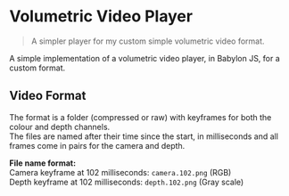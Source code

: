 # Volumetric Video Player

> A simpler player for my custom simple volumetric video format.

A simple implementation of a volumetric video player, in Babylon JS, for a custom format.  

## Video Format

The format is a folder (compressed or raw) with keyframes for both the colour and depth channels.  
The files are named after their time since the start, in milliseconds and all frames come in pairs for the camera and depth.  

__File name format:__  
Camera keyframe at 102 milliseconds: `camera.102.png` (RGB)  
Depth keyframe at 102 milliseconds: `depth.102.png` (Gray scale)  